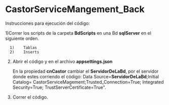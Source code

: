 # CastorServiceMangement_Back

Instrucciones para ejecución del código:

1)Correr los scripts de la carpeta **BdScripts** en una Bd **sqlServer** en el siguiente orden.

      1)	Tablas
      2)	Inserts

2)	Abrir el código y en el archivo **appsettings.json**

	  En la propiedad **cnCastor** cambiar el **ServidorDeLaBd**, por el servidor donde estes corriendo el código:
    Data Source=**ServidorDeLaBd**;Initial Catalog= CastorServiceMagement;Trusted_Connection=True; Integrated Security=True; TrustServerCertificate=True".

3)	Correr el código.


